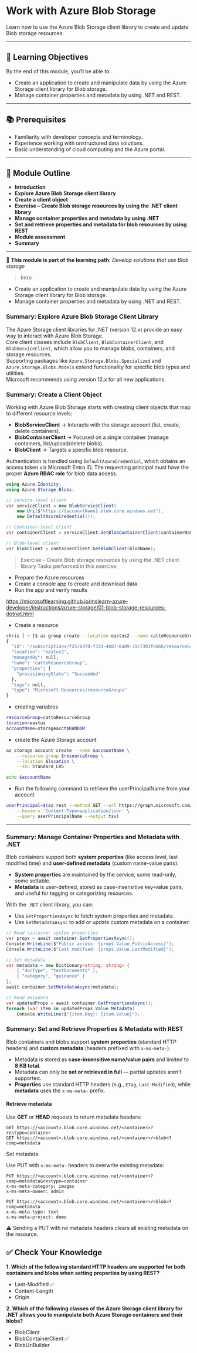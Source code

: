 # Work with Azure Blob Storage  

Learn how to use the Azure Blob Storage client library to create and update Blob storage resources.  

---

## 🎯 Learning Objectives  
By the end of this module, you’ll be able to:  
- Create an application to create and manipulate data by using the Azure Storage client library for Blob storage.  
- Manage container properties and metadata by using .NET and REST.  

---

## 📚 Prerequisites  
- Familiarity with developer concepts and terminology.  
- Experience working with unstructured data solutions.  
- Basic understanding of cloud computing and the Azure portal.  

---

## 📌 Module Outline  
- **Introduction**  
- **Explore Azure Blob Storage client library**  
- **Create a client object**  
- **Exercise – Create Blob storage resources by using the .NET client library**  
- **Manage container properties and metadata by using .NET**  
- **Set and retrieve properties and metadata for blob resources by using REST**  
- **Module assessment**  
- **Summary**  

---

🔗 **This module is part of the learning path:** *Develop solutions that use Blob storage*  


> Intro
- Create an application to create and manipulate data by using the Azure Storage client library for Blob storage.
- Manage container properties and metadata by using .NET and REST.

### Summary: Explore Azure Blob Storage Client Library  

The Azure Storage client libraries for .NET (version 12.x) provide an easy way to interact with Azure Blob Storage.  
Core client classes include `BlobClient`, `BlobContainerClient`, and `BlobServiceClient`, which allow you to manage blobs, containers, and storage resources.  
Supporting packages like `Azure.Storage.Blobs.Specialized` and `Azure.Storage.Blobs.Models` extend functionality for specific blob types and utilities.  
Microsoft recommends using version 12.x for all new applications.  

### Summary: Create a Client Object  

Working with Azure Blob Storage starts with creating client objects that map to different resource levels:  
- **BlobServiceClient** → Interacts with the storage account (list, create, delete containers).  
- **BlobContainerClient** → Focused on a single container (manage containers, list/upload/delete blobs).  
- **BlobClient** → Targets a specific blob resource.  

Authentication is handled using `DefaultAzureCredential`, which obtains an access token via Microsoft Entra ID. The requesting principal must have the proper **Azure RBAC role** for blob data access.  

```csharp
using Azure.Identity;
using Azure.Storage.Blobs;

// Service-level client
var serviceClient = new BlobServiceClient(
    new Uri($"https://{accountName}.blob.core.windows.net"),
    new DefaultAzureCredential());

// Container-level client
var containerClient = serviceClient.GetBlobContainerClient(containerName);

// Blob-level client
var blobClient = containerClient.GetBlobClient(blobName);
```

> Exercise - Create Blob storage resources by using the .NET client library
Tasks performed in this exercise:

* Prepare the Azure resources
* Create a console app to create and download data
* Run the app and verify results

https://microsoftlearning.github.io/mslearn-azure-developer/instructions/azure-storage/01-blob-storage-resources-dotnet.html

* Create a resource 
```bash
chris [ ~ ]$ az group create --location eastus2 --name cattoResourceGroup
{
  "id": "/subscriptions/f2576d7d-f33d-4b87-8a89-31c7301fda6b/resourceGroups/cattoResourceGroup",
  "location": "eastus2",
  "managedBy": null,
  "name": "cattoResourceGroup",
  "properties": {
    "provisioningState": "Succeeded"
  },
  "tags": null,
  "type": "Microsoft.Resources/resourceGroups"
}
```
* creating variables
```bash
resourceGroup=cattoResourceGroup
location=eastus
accountName=storageacct$RANDOM
```

*  create the Azure Storage account

```bash
az storage account create --name $accountName \
    --resource-group $resourceGroup \
    --location $location \
    --sku Standard_LRS 

echo $accountName
```
* Run the following command to retrieve the userPrincipalName from your account
```bash
userPrincipal=$(az rest --method GET --url https://graph.microsoft.com/v1.0/me \
    --headers 'Content-Type=application/json' \
    --query userPrincipalName --output tsv)
```
--- 


### Summary: Manage Container Properties and Metadata with .NET  

Blob containers support both **system properties** (like access level, last modified time) and **user-defined metadata** (custom name-value pairs).  
- **System properties** are maintained by the service, some read-only, some settable.  
- **Metadata** is user-defined, stored as case-insensitive key-value pairs, and useful for tagging or categorizing resources.  

With the `.NET` client library, you can:  
- Use `GetPropertiesAsync` to fetch system properties and metadata.  
- Use `SetMetadataAsync` to add or update custom metadata on a container.  

```csharp
// Read container system properties
var props = await container.GetPropertiesAsync();
Console.WriteLine($"Public access: {props.Value.PublicAccess}");
Console.WriteLine($"Last modified: {props.Value.LastModified}");

// Set metadata
var metadata = new Dictionary<string, string> {
    { "docType", "textDocuments" },
    { "category", "guidance" }
};
await container.SetMetadataAsync(metadata);

// Read metadata
var updatedProps = await container.GetPropertiesAsync();
foreach (var item in updatedProps.Value.Metadata)
    Console.WriteLine($"{item.Key}: {item.Value}");
```

### Summary: Set and Retrieve Properties & Metadata with REST  

Blob containers and blobs support **system properties** (standard HTTP headers) and **custom metadata** (headers prefixed with `x-ms-meta-`).  
- Metadata is stored as **case-insensitive name/value pairs** and limited to **8 KB total**.  
- Metadata can only be **set or retrieved in full** — partial updates aren't supported.  
- **Properties** use standard HTTP headers (e.g., `ETag`, `Last-Modified`), while **metadata** uses the `x-ms-meta-` prefix.  

#### Retrieve metadata
Use **GET** or **HEAD** requests to return metadata headers:  
```http
GET https://<account>.blob.core.windows.net/<container>?restype=container
GET https://<account>.blob.core.windows.net/<container>/<blob>?comp=metadata
```
Set metadata

Use PUT with `x-ms-meta-` headers to overwrite existing metadata:
```http
PUT https://<account>.blob.core.windows.net/<container>?comp=metadata&restype=container
x-ms-meta-category: images
x-ms-meta-owner: admin

PUT https://<account>.blob.core.windows.net/<container>/<blob>?comp=metadata
x-ms-meta-type: text
x-ms-meta-project: demo
```
⚠️ Sending a PUT with no metadata headers clears all existing metadata on the resource.


## ✅ Check Your Knowledge

**1. Which of the following standard HTTP headers are supported for both containers and blobs when setting properties by using REST?**  
- Last-Modified ✅  
- Content-Length  
- Origin  

**2. Which of the following classes of the Azure Storage client library for .NET allows you to manipulate both Azure Storage containers and their blobs?**  
- BlobClient  
- BlobContainerClient ✅  
- BlobUriBuilder  
